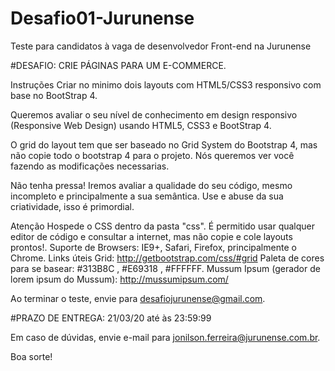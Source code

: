 # Desafio01-Jurunense
Teste para candidatos à vaga de desenvolvedor Front-end na Jurunense

#DESAFIO: CRIE PÁGINAS PARA UM E-COMMERCE.

Instruções
Criar no minimo dois layouts com HTML5/CSS3 responsivo com base no BootStrap 4.

Queremos avaliar o seu nível de conhecimento em design responsivo (Responsive Web Design) usando HTML5, CSS3 e BootStrap 4.

O grid do layout tem que ser baseado no Grid System do Bootstrap 4, mas não copie todo o bootstrap 4 para o projeto. Nós queremos ver você fazendo  as modificações necessarias.

Não tenha pressa! Iremos avaliar a qualidade do seu código, mesmo incompleto e principalmente a sua semântica.
Use e abuse da sua criatividade, isso é primordial.

Atenção
Hospede o CSS dentro da pasta "css".
É permitido usar qualquer editor de código e consultar a internet, mas não copie e cole layouts prontos!.
Suporte de Browsers: IE9+, Safari, Firefox, principalmente o Chrome.
Links úteis
Grid: http://getbootstrap.com/css/#grid
Paleta de cores para se basear:  #313B8C , #E69318 , #FFFFFF.
Mussum Ipsum (gerador de lorem ipsum do Mussum): http://mussumipsum.com/

Ao terminar o teste, envie para desafiojurunense@gmail.com.

#PRAZO DE ENTREGA: 21/03/20 até às 23:59:99

Em caso de dúvidas, envie e-mail para jonilson.ferreira@jurunense.com.br.

Boa sorte!
